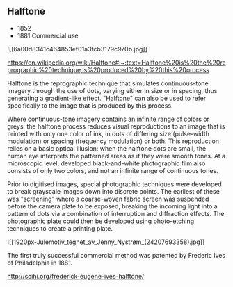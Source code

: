 ## Halftone

- 1852
- 1881 Commercial use

![[6a00d8341c464853ef01a3fcb3179c970b.jpg]]

https://en.wikipedia.org/wiki/Halftone#:~:text=Halftone%20is%20the%20reprographic%20technique,is%20produced%20by%20this%20process.

Halftone is the reprographic technique that simulates continuous-tone imagery through the use of dots, varying either in size or in spacing, thus generating a gradient-like effect. "Halftone" can also be used to refer specifically to the image that is produced by this process.

Where continuous-tone imagery contains an infinite range of colors or greys, the halftone process reduces visual reproductions to an image that is printed with only one color of ink, in dots of differing size (pulse-width modulation) or spacing (frequency modulation) or both. This reproduction relies on a basic optical illusion: when the halftone dots are small, the human eye interprets the patterned areas as if they were smooth tones. At a microscopic level, developed black-and-white photographic film also consists of only two colors, and not an infinite range of continuous tones.

Prior to digitised images, special photographic techniques were developed to break grayscale images down into discrete points. The earliest of these was "screening" where a coarse-woven fabric screen was suspended before the camera plate to be exposed, breaking the incoming light into a pattern of dots via a combination of interruption and diffraction effects. The photographic plate could then be developed using photo-etching techniques to create a printing plate.

![[1920px-Julemotiv_tegnet_av_Jenny_Nystrøm_(24207693358).jpg]]

The first truly successful commercial method was patented by Frederic Ives of Philadelphia in 1881.

http://scihi.org/frederick-eugene-ives-halftone/